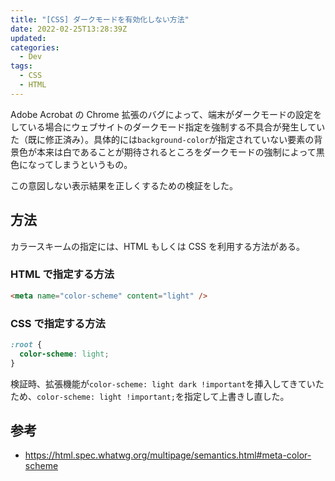 ```yaml
---
title: "[CSS] ダークモードを有効化しない方法"
date: 2022-02-25T13:28:39Z
updated:
categories:
  - Dev
tags:
  - CSS
  - HTML
---
```


Adobe Acrobat の Chrome 拡張のバグによって、端末がダークモードの設定をしている場合にウェブサイトのダークモード指定を強制する不具合が発生していた（既に修正済み）。具体的には`background-color`が指定されていない要素の背景色が本来は白であることが期待されるところをダークモードの強制によって黒色になってしまうというもの。

この意図しない表示結果を正しくするための検証をした。

## 方法

カラースキームの指定には、HTML もしくは CSS を利用する方法がある。

### HTML で指定する方法

```html
<meta name="color-scheme" content="light" />
```

### CSS で指定する方法

```css
:root {
  color-scheme: light;
}
```

検証時、拡張機能が`color-scheme: light dark !important`を挿入してきていたため、`color-scheme: light !important;`を指定して上書きし直した。

## 参考

- https://html.spec.whatwg.org/multipage/semantics.html#meta-color-scheme

